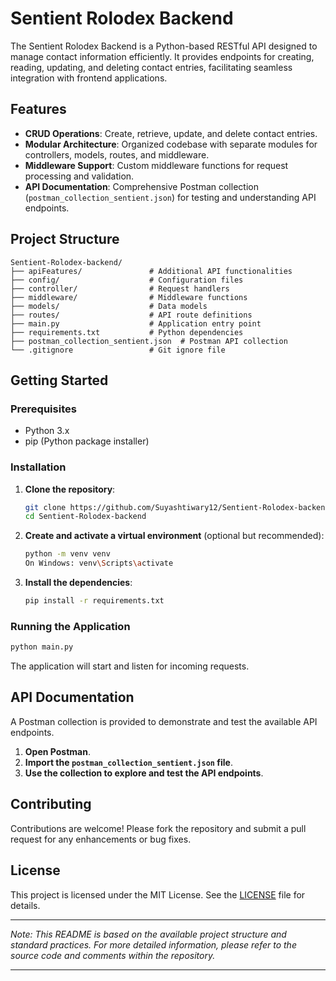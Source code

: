 # Sentient Rolodex Backend

The Sentient Rolodex Backend is a Python-based RESTful API designed to manage contact information efficiently. It provides endpoints for creating, reading, updating, and deleting contact entries, facilitating seamless integration with frontend applications.

## Features

* **CRUD Operations**: Create, retrieve, update, and delete contact entries.
* **Modular Architecture**: Organized codebase with separate modules for controllers, models, routes, and middleware.
* **Middleware Support**: Custom middleware functions for request processing and validation.
* **API Documentation**: Comprehensive Postman collection (`postman_collection_sentient.json`) for testing and understanding API endpoints.

## Project Structure

```
Sentient-Rolodex-backend/
├── apiFeatures/               # Additional API functionalities
├── config/                    # Configuration files
├── controller/                # Request handlers
├── middleware/                # Middleware functions
├── models/                    # Data models
├── routes/                    # API route definitions
├── main.py                    # Application entry point
├── requirements.txt           # Python dependencies
├── postman_collection_sentient.json  # Postman API collection
└── .gitignore                 # Git ignore file
```



## Getting Started

### Prerequisites

* Python 3.x
* pip (Python package installer)

### Installation

1. **Clone the repository**:

   ```bash
   git clone https://github.com/Suyashtiwary12/Sentient-Rolodex-backend.git
   cd Sentient-Rolodex-backend
   ```



2. **Create and activate a virtual environment** (optional but recommended):

   ```bash
   python -m venv venv
   On Windows: venv\Scripts\activate
   ```



3. **Install the dependencies**:

   ```bash
   pip install -r requirements.txt
   ```



### Running the Application

```bash
python main.py
```



The application will start and listen for incoming requests.

## API Documentation

A Postman collection is provided to demonstrate and test the available API endpoints.

1. **Open Postman**.
2. **Import the `postman_collection_sentient.json` file**.
3. **Use the collection to explore and test the API endpoints**.

## Contributing

Contributions are welcome! Please fork the repository and submit a pull request for any enhancements or bug fixes.

## License

This project is licensed under the MIT License. See the [LICENSE](LICENSE) file for details.

---

*Note: This README is based on the available project structure and standard practices. For more detailed information, please refer to the source code and comments within the repository.*

---
